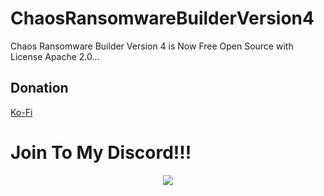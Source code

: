 # ChaosRansomwareBuilderVersion4
Chaos Ransomware Builder Version 4 is Now Free Open Source with License Apache 2.0... 

## Donation

[Ko-Fi](https://ko-fi.com/K3K77259H)

# Join To My Discord!!!

<p align="center" >
  <a href="https://discord.gg/Qd7Shh9H56">
 <img src="https://img.shields.io/discord/921106565283594330?color=yellow&label=Join%20to%20my%20Discord%20Channel&logo=discord&logoColor=green&style=social">
    </a>
    </p>
